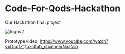 # Code-For-Qods-Hackathon
Our Hackathon final project


![logos2](https://github.com/NailNilo/Code-For-Qods-Hackathon/assets/78268011/432bdff8-17b1-4f07-a75b-7ec72dea5b00)

Prototype video: https://www.youtube.com/watch?v=DcdfZ1jIbzc&ab_channel=NailNilo
